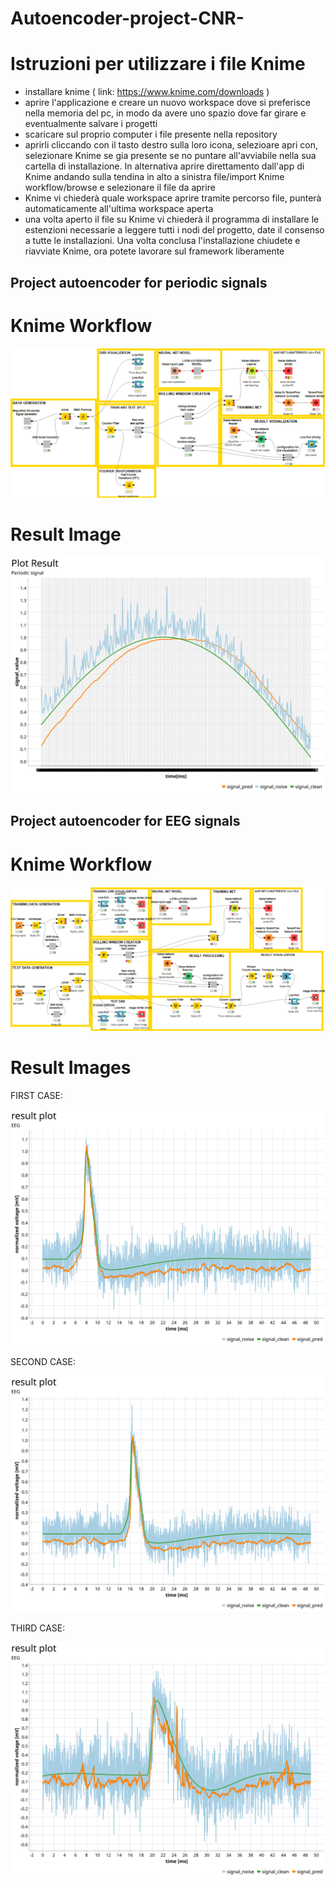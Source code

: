 # Autoencoder-project-CNR-

# Istruzioni per utilizzare i file Knime

- installare knime ( link: https://www.knime.com/downloads )
- aprire l'applicazione e creare un nuovo workspace dove si preferisce nella memoria del pc, 
  in modo da avere uno spazio dove far girare e eventualmente salvare i progetti 
- scaricare sul proprio computer i file presente nella repository
- aprirli cliccando con il tasto destro sulla loro icona, selezioare apri con,
  selezionare Knime se gia presente se no puntare all'avviabile nella sua cartella di installazione.
  In alternativa aprire direttamento dall'app di Knime andando sulla tendina in alto a sinistra file/import Knime workflow/browse e selezionare il file da aprire 
- Knime vi chiederà quale workspace aprire tramite percorso file, punterà automaticamente all'ultima workspace aperta
- una volta aperto il file su Knime vi chiederà il programma di installare le estenzioni necessarie a leggere tutti i nodi del progetto, 
  date il consenso a tutte le installazioni. Una volta conclusa l'installazione chiudete e riavviate Knime, ora potete lavorare sul framework liberamente 

## Project autoencoder for periodic signals

# Knime Workflow

![](./images/workflow1.png)

# Result Image

![](./images/Result_0.svg)

## Project autoencoder for EEG signals

# Knime Workflow

![](./images/workflow2.png)

# Result Images

FIRST CASE:

![](./images/Result_1.svg)

SECOND CASE:

![](./images/Result_2.svg)

THIRD CASE:

![](./images/Result_3.svg)



